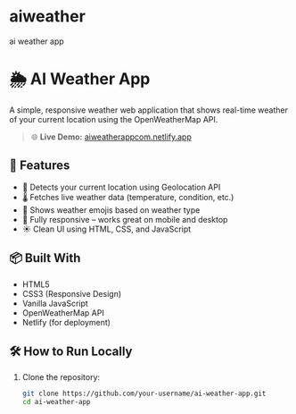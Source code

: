 # aiweather
ai weather app
# 🌦️ AI Weather App

A simple, responsive weather web application that shows real-time weather of your current location using the OpenWeatherMap API.

> 🌐 **Live Demo:** [aiweatherappcom.netlify.app](https://wwwaiweatherappcom.netlify.app/)

## 🚀 Features

- 📍 Detects your current location using Geolocation API
- 🌡️ Fetches live weather data (temperature, condition, etc.)
- 🌈 Shows weather emojis based on weather type
- 📱 Fully responsive – works great on mobile and desktop
- ☀️ Clean UI using HTML, CSS, and JavaScript

## 📦 Built With

- HTML5
- CSS3 (Responsive Design)
- Vanilla JavaScript
- OpenWeatherMap API
- Netlify (for deployment)
## 🛠️ How to Run Locally

1. Clone the repository:
   ```bash
   git clone https://github.com/your-username/ai-weather-app.git
   cd ai-weather-app
